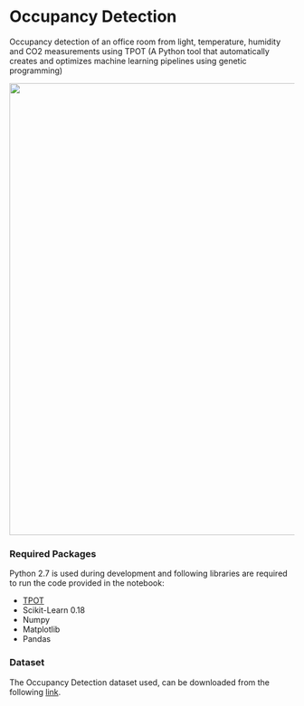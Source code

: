 # Occupancy Detection

Occupancy detection of an office room from light, temperature, humidity and CO2 measurements using TPOT (A Python tool that automatically creates and optimizes machine learning pipelines using genetic programming)

<p align="center">
<img src="https://github.com/aqibsaeed/OccupancyDetection/blob/master/plot.png" width=800 />
</p>


### Required Packages
Python 2.7 is used during development and following libraries are required to run the code provided in the notebook:
* [TPOT](https://github.com/rhiever/tpot)
* Scikit-Learn 0.18
* Numpy
* Matplotlib
* Pandas

### Dataset
The Occupancy Detection dataset used, can be downloaded from the following [link](http://archive.ics.uci.edu/ml/datasets/Occupancy+Detection+).
